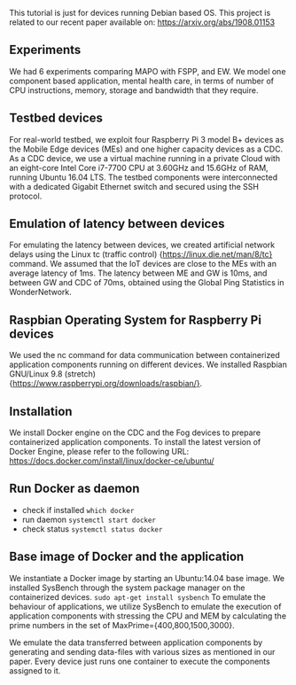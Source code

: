 This tutorial is just for devices running Debian based OS.
This project is related to our recent paper available on:
https://arxiv.org/abs/1908.01153

## Experiments

We had 6 experiments comparing MAPO with FSPP, and EW. We model one component based application, mental health care, in terms of number of CPU instructions, memory, storage and bandwidth that they require.

## Testbed devices

For real-world testbed, we exploit four Raspberry Pi 3 model B+ devices as the Mobile Edge devices (MEs) and one higher capacity devices as a CDC.
As a CDC device, we use a virtual machine running in a private Cloud with an eight-core Intel Core i7-7700 CPU at 3.60GHz and 15.6GHz of RAM, running Ubuntu 16.04 LTS.
The testbed components were interconnected with a dedicated Gigabit Ethernet switch and secured using the SSH protocol.

## Emulation of latency between devices

For emulating the latency between devices, we created artificial network delays using the Linux tc (traffic control) {https://linux.die.net/man/8/tc} command.
We assumed that the IoT devices are close to the MEs with an average latency of 1ms. The latency between ME and GW is 10ms, and between GW and CDC of 70ms, obtained using the Global Ping Statistics in WonderNetwork. 

## Raspbian Operating System for Raspberry Pi devices

We used the nc command for data communication between containerized application components running on different devices.
We installed Raspbian GNU/Linux 9.8 (stretch) {https://www.raspberrypi.org/downloads/raspbian/}.


## Installation

We install Docker engine on the CDC and the Fog devices to prepare containerized application components.
To install the latest version of Docker Engine, please refer to the following URL:
https://docs.docker.com/install/linux/docker-ce/ubuntu/

## Run Docker as daemon

* check if installed
    ```which docker```
* run daemon
    ```systemctl start docker```
* check status
    ```systemctl status docker```
    

## Base image of Docker and the application

We instantiate a Docker image by starting an Ubuntu:14.04 base image.
We installed SysBench through the system package manager on the containerized devices. 
```sudo apt-get install sysbench```
To emulate the behaviour of applications, we utilize SysBench to emulate the execution of application components with stressing the CPU and MEM by calculating the prime numbers in the set of MaxPrime={400,800,1500,3000}.
 
We emulate the data transferred between application components by generating and sending data-files with various sizes as mentioned in our paper.
Every device just runs one container to execute the components assigned to it.
